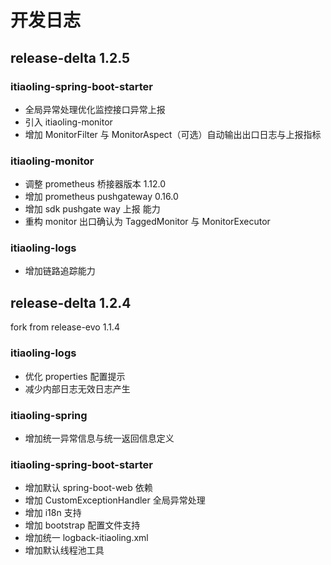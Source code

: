 # 开发日志

## release-delta 1.2.5

### itiaoling-spring-boot-starter

* 全局异常处理优化监控接口异常上报
* 引入 itiaoling-monitor
* 增加 MonitorFilter 与 MonitorAspect（可选）自动输出出口日志与上报指标

### itiaoling-monitor

* 调整 prometheus 桥接器版本 1.12.0
* 增加 prometheus pushgateway 0.16.0
* 增加 sdk pushgate way 上报 能力
* 重构 monitor 出口确认为 TaggedMonitor 与 MonitorExecutor

### itiaoling-logs 

* 增加链路追踪能力

## release-delta 1.2.4

fork from release-evo 1.1.4

### itiaoling-logs

* 优化 properties 配置提示
* 减少内部日志无效日志产生

### itiaoling-spring

* 增加统一异常信息与统一返回信息定义

### itiaoling-spring-boot-starter

* 增加默认 spring-boot-web 依赖
* 增加 CustomExceptionHandler 全局异常处理
* 增加 i18n 支持
* 增加 bootstrap 配置文件支持
* 增加统一 logback-itiaoling.xml
* 增加默认线程池工具